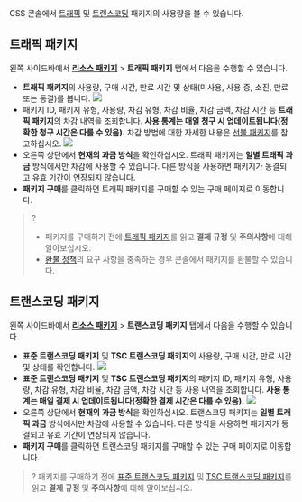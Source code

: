 CSS 콘솔에서 [트래픽](#flow) 및 [트랜스코딩](#trans) 패키지의 사용량을 볼 수 있습니다.

[](id:flow)
## 트래픽 패키지

왼쪽 사이드바에서 [**리소스 패키지**](https://console.cloud.tencent.com/live/resources/package?type=traffic) > **트래픽 패키지** 탭에서 다음을 수행할 수 있습니다.

- **트래픽 패키지**의 사용량, 구매 시간, 만료 시간 및 상태(미사용, 사용 중, 소진, 만료 또는 동결)를 봅니다.
  ![](https://qcloudimg.tencent-cloud.cn/raw/c40949fe912cb3b4a610b05984092c8c.png)
- 패키지 ID, 패키지 유형, 사용량, 차감 유형, 차감 비율, 차감 금액, 차감 시간 등 **트래픽 패키지**의 차감 내역을 조회합니다. **사용 통계는 매일 청구 시 업데이트됩니다(정확한 청구 시간은 다를 수 있음).** 차감 방법에 대한 자세한 내용은 [선불 패키지](https://www.tencentcloud.com/document/product/267/52220#live_pag)를 참고하십시오.
![](https://qcloudimg.tencent-cloud.cn/raw/8ea0cf37b4488612ec00837379e9672e.png)
- 오른쪽 상단에서 **현재의 과금 방식**을 확인하십시오. 트래픽 패키지는 **일별 트래픽 과금** 방식에서만 차감에 사용할 수 있습니다. 다른 방식을 사용하면 패키지가 동결되고 유효 기간이 연장되지 않습니다.
- **패키지 구매**를 클릭하면 트래픽 패키지를 구매할 수 있는 구매 페이지로 이동합니다.
>? 
>- 패키지를 구매하기 전에 [트래픽 패키지](https://www.tencentcloud.com/document/product/267/52220#.E6.B3.A8.E6.84.8F.E4.BA.8B.E9.A1.B9)를 읽고 **결제 규정** 및 **주의사항**에 대해 알아보십시오.
>- [환불 정책](https://www.tencentcloud.com/document/product/267/52222)의 요구 사항을 충족하는 경우 콘솔에서 패키지를 환불할 수 있습니다.

[](id:trans)

## 트랜스코딩 패키지

왼쪽 사이드바에서 [**리소스 패키지**](https://console.cloud.tencent.com/live/resources/package?type=traffic) > **트랜스코딩 패키지** 탭에서 다음을 수행할 수 있습니다.

- **표준 트랜스코딩 패키지** 및 **TSC 트랜스코딩 패키지**의 사용량, 구매 시간, 만료 시간 및 상태를 확인합니다.
  ![](https://qcloudimg.tencent-cloud.cn/raw/69a0812921b21debe63f0623bdbf13e9.png)
- **표준 트랜스코딩 패키지** 및 **TSC 트랜스코딩 패키지**의 패키지 ID, 패키지 유형, 사용량, 차감 유형, 차감 비율, 차감 금액, 차감 시간 등 사용 내역을 조회합니다. **사용 통계는 매일 결제 시 업데이트됩니다(정확한 결제 시간은 다를 수 있음).**
![](https://qcloudimg.tencent-cloud.cn/raw/454ff95ee34adb3fd4cdf45f79943cd4.png)
- 오른쪽 상단에서 **현재의 과금 방식**을 확인하십시오. 트랜스코딩 패키지는 **일별 트래픽 과금** 방식에서만 차감에 사용할 수 있습니다. 다른 방식을 사용하면 패키지가 동결되고 유효 기간이 연장되지 않습니다.
- **패키지 구매**를 클릭하면 트랜스코딩 패키지를 구매할 수 있는 구매 페이지로 이동합니다.
>? 패키지를 구매하기 전에 [표준 트랜스코딩 패키지](https://www.tencentcloud.com/document/product/267/52220#standard_pag) 및 [TSC 트랜스코딩 패키지](https://www.tencentcloud.com/document/product/267/52220#topspeed_pag)를 읽고 **결제 규정** 및 **주의사항**에 대해 알아보십시오.